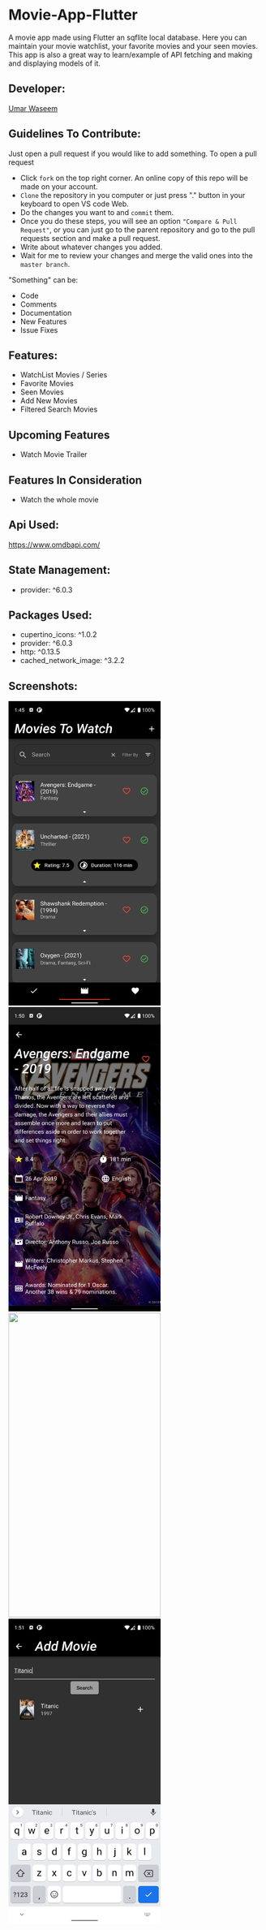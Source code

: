 # Movie-App-Flutter

A movie app made using Flutter an sqflite local database. Here you can maintain your movie watchlist, your favorite movies and your seen movies.
This app is also a great way to learn/example of API fetching and making and displaying models of it.

## Developer:

<a href="https://github.com/Umar-Waseem">Umar Waseem</a>

## Guidelines To Contribute:

Just open a pull request if you would like to add something.
To open a pull request
- Click `fork` on the top right corner. An online copy of this repo will be made on your account.
- `Clone` the repository in you computer or just press "." button in your keyboard to open VS code Web.
- Do the changes you want to and `commit` them.
- Once you do these steps, you will see an option `"Compare & Pull Request"`, or you can just go to the parent repository and go to the pull requests section and make a pull request.
- Write about whatever changes you added.
- Wait for me to review your changes and merge the valid ones into the `master branch`.

"Something" can be:
- Code
- Comments
- Documentation
- New Features
- Issue Fixes

## Features:
- WatchList Movies / Series
- Favorite Movies
- Seen Movies
- Add New Movies
- Filtered Search Movies

## Upcoming Features
- Watch Movie Trailer

## Features In Consideration
- Watch the whole movie

## Api Used:
https://www.omdbapi.com/

## State Management:

- provider: ^6.0.3

## Packages Used:

- cupertino_icons: ^1.0.2
- provider: ^6.0.3
- http: ^0.13.5
- cached_network_image: ^3.2.2

## Screenshots:
<p>
<img src="1.png" height=600 width=300>
<img src="2.png" height=600 width=300>
<img src="3.png" height=600 width=300>
<img src="4.png" height=600 width=300>

</p>
